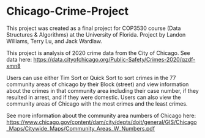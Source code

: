 # Chicago-Crime-Project

This project was created as a final project for COP3530 course (Data Structures & Algorithms) at the University of Florida. Project by Landon Williams, Terry Lu, and Jack Wardlaw.

This project is analysis of 2020 crime data from the City of Chicago.
See data here: https://data.cityofchicago.org/Public-Safety/Crimes-2020/qzdf-xmn8

Users can use either Tim Sort or Quick Sort to sort crimes in the 77 community areas of chicago by their Block (street) and view information about the crimes in that community area including their case number, if they resulted in arrest, and if they were domestic. Users can also view the community areas of Chicago with the most crimes and the least crimes.

See more information about the community area numbers of Chicago here: https://www.chicago.gov/content/dam/city/depts/doit/general/GIS/Chicago_Maps/Citywide_Maps/Community_Areas_W_Numbers.pdf
